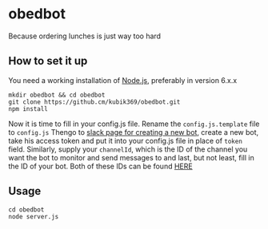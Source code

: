 # obedbot

Because ordering lunches is just way too hard

## How to set it up

You need a working installation of [Node.js](https://nodejs.org/en/), preferably in version 6.x.x

```
mkdir obedbot && cd obedbot
git clone https://github.cm/kubik369/obedbot.git
npm install
```

Now it is time to fill in your config.js file.
Rename the `config.js.template` file to `config.js`
Thengo to [slack page for creating a new bot](https://my.slack.com/services/new/bot),
create a new bot, take his access token and put it into your config.js file in place of `token` field.
Similarly, supply your `channelId`, which is the ID of the channel you want the bot to monitor and send messages to
and last, but not least, fill in the ID of your bot. Both of these IDs can be found [HERE](https://api.slack.com/methods/channels.list)

## Usage
```
cd obedbot
node server.js
```
